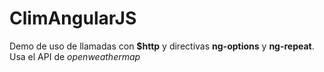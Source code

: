 ClimAngularJS
=============

Demo de uso de llamadas con **$http** y directivas **ng-options** y **ng-repeat**. Usa el API de *openweathermap*

